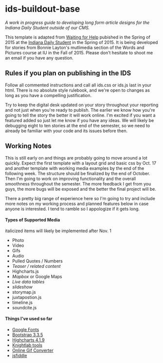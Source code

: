 # ids-buildout-base

<em>A work in progress guide to developing long form article designs for the Indiana Daily Student outside of our CMS.</em>
<p>This template is adapted from <a href="http://wwww.specials.idsnews.com/caps/"> Waiting for Help</a> pubished in the Spring of 2015 at the <a href="http://www.idsnews.com">Indiana Daily Student</a> in the Spring of 2015. It is being developed for stories from Bonnie Layton's mutlimedia section of the Words and Pictures course at IU in the Fall of 2015. Please don't hesitate to shoot me an email if you have any question. 

<h2>Rules if you plan on publishing in the IDS</h2>
<p>Follow all commented instructions and call all ids.css or ids.js last in your html. There is no absolute style rulebook, and we're open to changes as long as you have a compelling justification. </p>

<p>Try to keep the digital desk updated on your story throughout your reporting and not just when you're ready to publish. The earlier we know how you're going to tell the story the better it will work online. I'm excited if you want a featured added so just let me know if you have any ideas. We will likely be debugging eight to ten stories at the end of the semester, so we need to already be familiar with your code and its issues before then.</p>

<h2>Working Notes</h2>
<p>This is still early on and things are probably going to move around a lot quickly.  Expect the first template with a layout grid and basic css by Oct. 17 and another template with working media examples by the end of the following week. The structure should be finalized by the end of October. Then I'm going to work on improving functionality and the overall smoothness throughout the semester. The more feedback I get from you guys, the more bugs will be exposed and the better the final project will be.</p>

<p>There a pretty big range of experience here so I'm going to try and include more notes on my working process and planned features below in case anyone is interested. I tend to ramble so I appologize if it gets long.</p> 

<h4>Types of Supported Media</h4>
<p>italicized items will likely be implemented after Nov. 1</p> 
<ul>
	<li>Photo</li>
	<li>Video</li>
	<li>Gifs</li>
	<li>Audio</li>
	<li>Pulled Quotes / Numbers</li>
	<li><em>Teaser / related content</em></li>
	<li>Highcharts.js</li>
	<li><em>Mapbox</em> or Google Maps</li>
	<li><em>Live data tables</em></li>
	<li><em>slideshow</em></li>
	<li>storymap.js</li>
	<li>juxtapostion.js</li>
	<li>timeline.js</li>
	<li>soundcite.js</li>
</ul>

<h4>Things I've used so far</h4>
	<ul>
		<li><a href="https://www.google.com/fonts">Google Fonts</a></li>
		<li><a href="http://getbootstrap.com/getting-started/#download">Bootstrap 3.3.5</a></li>
		<li><a href="http://www.highcharts.com/download">Highcharts 4.1.9</a></li>
		<li><a href="https://knightlab.northwestern.edu/">Knightlab tools</a></li>
		<li><a href="http://ezgif.com/video-to-gif">Online Gif Converter</a></li>
		<li><a href="https://jsfiddle.net/">jsfiddle</a></li>
	</ul>

	
